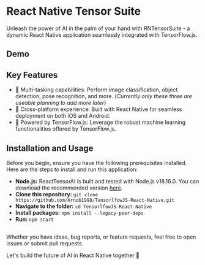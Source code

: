 # React Native Tensor Suite

Unleash the power of AI in the palm of your hand with RNTensorSuite - a dynamic React Native application seamlessly integrated with TensorFlow.js.

## Demo


## Key Features
- 🌟 Multi-tasking capabilities: Perform image classification, object detection, pose recognition, and more. (*Currently only these three are useable planning to add more later*)
- 🚀 Cross-platform experience: Built with React Native for seamless deployment on both iOS and Android.
- 🧠 Powered by TensorFlow.js: Leverage the robust machine learning functionalities offered by TensorFlow.js.

## Installation and Usage

Before you begin, ensure you have the following prerequisites installed. Here are the steps to install and run this application:

- **Node.js:** ReactTensorAI is built and tested with Node.js v18.16.0. You can download the recommended version [here](https://nodejs.org/).
- **Clone this repository:** ```git clone https://github.com/Arnob1998/TensorlfowJS-React-Native.git```
- **Navigate to the folder:** ```cd TensorlfowJS-React-Native```
- **Install packages:** ```npm install --legacy-peer-deps```
- **Run:** ```npm start```

##

Whether you have ideas, bug reports, or feature requests, feel free to open issues or submit pull requests.

Let's build the future of AI in React Native together 💪
